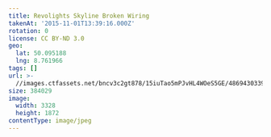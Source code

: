 ```yaml
---
title: Revolights Skyline Broken Wiring
takenAt: '2015-11-01T13:39:16.000Z'
rotation: 0
license: CC BY-ND 3.0
geo:
  lat: 50.095188
  lng: 8.761966
tags: []
url: >-
  //images.ctfassets.net/bncv3c2gt878/15iuTao5mPJvHL4WOeS5GE/48694303391be18c712abcbb4fa44f3f/revolights-skyline-broken-wiring_22647507006_o
size: 384029
image:
  width: 3328
  height: 1872
contentType: image/jpeg
---
```


                               